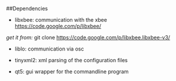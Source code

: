 ##Dependencies

* libxbee: communication with the xbee
https://code.google.com/p/libxbee/

*get it from:*
git clone https://code.google.com/p/libxbee.libxbee-v3/

* liblo: communication via osc

* tinyxml2: xml parsing of the configuration files

* qt5: gui wrapper for the commandline program

